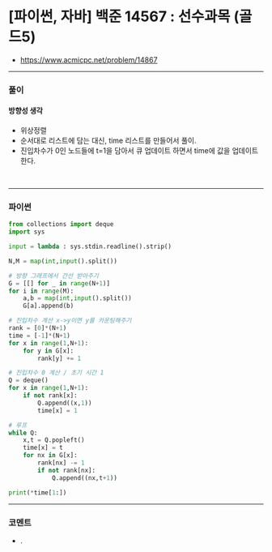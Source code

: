 # **[파이썬, 자바] 백준 14567 : 선수과목 (골드5)**

- https://www.acmicpc.net/problem/14867
  <br>

---

### **풀이**

#### **방향성 생각**

- 위상정렬
- 순서대로 리스트에 담는 대신, time 리스트를 만들어서 풀이.
- 진입차수가 0인 노드들에 t=1을 담아서 큐 업데이트 하면서 time에 값을 업데이트한다.

<br>

---

### **파이썬**

```python
from collections import deque
import sys

input = lambda : sys.stdin.readline().strip()

N,M = map(int,input().split())

# 방향 그래프에서 간선 받아주기
G = [[] for _ in range(N+1)]
for i in range(M):
    a,b = map(int,input().split())
    G[a].append(b)

# 진입차수 계산 x->y이면 y를 카운팅해주기
rank = [0]*(N+1)
time = [-1]*(N+1)
for x in range(1,N+1):
    for y in G[x]:
        rank[y] += 1

# 진입차수 0 계산 / 초기 시간 1
Q = deque()
for x in range(1,N+1):
    if not rank[x]:
        Q.append((x,1))
        time[x] = 1

# 루프
while Q:
    x,t = Q.popleft()
    time[x] = t
    for nx in G[x]:
        rank[nx] -= 1
        if not rank[nx]:
            Q.append((nx,t+1))

print(*time[1:])
```

---

### **코멘트**

- .

